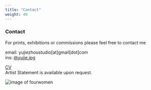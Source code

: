 ```yaml
---
title: "Contact"
weight: 40
---
```



### **Contact**      
For prints, exhibitions or commissions please feel free to contact me

email: yujiezhoustudio[at]gmail[dot]com     
ins: [@yujie.jpg](https://www.instagram.com/yujie.jpg/)   

[CV](https://docs.google.com/document/d/1wr06BDel2LMPlp7HEya_l831EucEnHG0fqj5NDIjemo/edit?usp=sharing)   
Artist Statement is available upon request.


![image of fourwomen](/images/fourwomen18.jpg)

